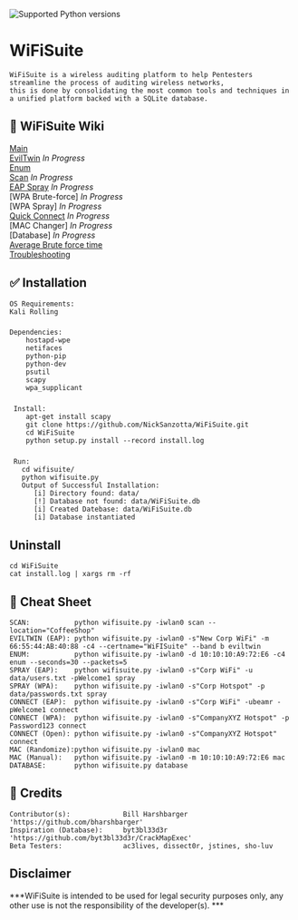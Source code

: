 ![Supported Python versions](https://img.shields.io/badge/python-2.7-blue.svg)
# WiFiSuite     
    WiFiSuite is a wireless auditing platform to help Pentesters streamline the process of auditing wireless networks,
    this is done by consolidating the most common tools and techniques in a unified platform backed with a SQLite database.

## :book: WiFiSuite Wiki
   [Main](https://github.com/NickSanzotta/WiFiSuite/wiki)<br>
   [EvilTwin](https://github.com/NickSanzotta/WiFiSuite/wiki/EvilTwin) _In Progress_ <br>
   [Enum](https://github.com/NickSanzotta/WiFiSuite/wiki/Enum)<br>
   [Scan](https://github.com/NickSanzotta/WiFiSuite/wiki/Scan) _In Progress_ <br>
   [EAP Spray](https://github.com/NickSanzotta/WiFiSuite/wiki/EAP-Spray) _In Progress_ <br>
   [WPA Brute-force] _In Progress_ <br>
   [WPA Spray] _In Progress_ <br>
   [Quick Connect](https://github.com/NickSanzotta/WiFiSuite/wiki/Quick-Connect) _In Progress_ <br>
   [MAC Changer] _In Progress_ <br>
   [Database] _In Progress_ <br>
   [Average Brute force time](https://github.com/NickSanzotta/WiFiSuite/wiki/Average-Brute-force-time)<br>
   [Troubleshooting](https://github.com/NickSanzotta/WiFiSuite/wiki/Troubleshooting)<br>


## :white_check_mark: Installation
    OS Requirements: 
	Kali Rolling
###
    Dependencies:
        hostapd-wpe
        netifaces
        python-pip 
        python-dev
        psutil
        scapy    
        wpa_supplicant
###	
     Install:
        apt-get install scapy
        git clone https://github.com/NickSanzotta/WiFiSuite.git
        cd WiFiSuite
        python setup.py install --record install.log	
###
     Run:
       cd wifisuite/
       python wifisuite.py
       Output of Successful Installation:
          [i] Directory found: data/
          [!] Database not found: data/WiFiSuite.db
          [i] Created Datebase: data/WiFiSuite.db
          [i] Database instantiated

## Uninstall
    cd WiFiSuite
    cat install.log | xargs rm -rf

## :pencil: Cheat Sheet
    SCAN:           python wifisuite.py -iwlan0 scan --location="CoffeeShop"
    EVILTWIN (EAP): python wifisuite.py -iwlan0 -s"New Corp WiFi" -m 66:55:44:AB:40:88 -c4 --certname="WiFISuite" --band b eviltwin
    ENUM:           python wifisuite.py -iwlan0 -d 10:10:10:A9:72:E6 -c4 enum --seconds=30 --packets=5
    SPRAY (EAP):    python wifisuite.py -iwlan0 -s"Corp WiFi" -u data/users.txt -pWelcome1 spray
    SPRAY (WPA):    python wifisuite.py -iwlan0 -s"Corp Hotspot" -p data/passwords.txt spray
    CONNECT (EAP):  python wifisuite.py -iwlan0 -s"Corp WiFi" -ubeamr -pWelcome1 connect
    CONNECT (WPA):  python wifisuite.py -iwlan0 -s"CompanyXYZ Hotspot" -p Password123 connect
    CONNECT (Open): python wifisuite.py -iwlan0 -s"CompanyXYZ Hotspot" connect
    MAC (Randomize):python wifisuite.py -iwlan0 mac
    MAC (Manual):   python wifisuite.py -iwlan0 -m 10:10:10:A9:72:E6 mac
    DATABASE:       python wifisuite.py database


## :beers: Credits
	Contributor(s):             Bill Harshbarger 'https://github.com/bharshbarger'
	Inspiration (Database):     byt3bl33d3r 'https://github.com/byt3bl33d3r/CrackMapExec'
	Beta Testers:               ac3lives, dissect0r, jstines, sho-luv

## Disclaimer

***WiFiSuite is intended to be used for legal security purposes only, any other use is not the responsibility of the developer(s). ***

